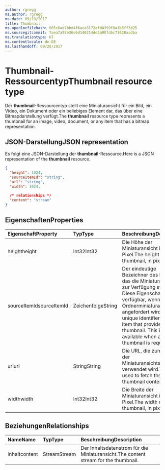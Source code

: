 ```yaml
---
author: rgregg
ms.author: rgregg
ms.date: 09/10/2017
title: Thumbnail
ms.openlocfilehash: 065c6ae7bbd4f6aca3172afd4399f0a1b5ff3d25
ms.sourcegitcommit: 7aea7a97e36e6d146214de3a90fdbc71628aadba
ms.translationtype: HT
ms.contentlocale: de-DE
ms.lasthandoff: 09/28/2017
---
```

# <a name="thumbnail-resource-type"></a><span data-ttu-id="06cda-102">Thumbnail-Ressourcentyp</span><span class="sxs-lookup"><span data-stu-id="06cda-102">Thumbnail resource type</span></span>

<span data-ttu-id="06cda-103">Der **thumbnail**-Ressourcentyp stellt eine Miniaturansicht für ein Bild, ein Video, ein Dokument oder ein beliebiges Element dar, das über eine Bitmapdarstellung verfügt.</span><span class="sxs-lookup"><span data-stu-id="06cda-103">The **thumbnail** resource type represents a thumbnail for an image, video, document, or any item that has a bitmap representation.</span></span>

## <a name="json-representation"></a><span data-ttu-id="06cda-104">JSON-Darstellung</span><span class="sxs-lookup"><span data-stu-id="06cda-104">JSON representation</span></span>

<span data-ttu-id="06cda-105">Es folgt eine JSON-Darstellung der **thumbnail**-Ressource.</span><span class="sxs-lookup"><span data-stu-id="06cda-105">Here is a JSON representation of the **thumbnail** resource.</span></span>

<!-- {
  "blockType": "resource",
  "optionalProperties": ["content", "height", "width", "sourceItemId"],
  "@odata.type": "microsoft.graph.thumbnail"
}-->

```json
{
  "height": 1024,
  "sourceItemId": "string",
  "url": "string",
  "width": 1024,

  /* relationships */
  "content": "stream"
}
```

## <a name="properties"></a><span data-ttu-id="06cda-106">Eigenschaften</span><span class="sxs-lookup"><span data-stu-id="06cda-106">Properties</span></span>

| <span data-ttu-id="06cda-107">Eigenschaft</span><span class="sxs-lookup"><span data-stu-id="06cda-107">Property</span></span>     | <span data-ttu-id="06cda-108">Typ</span><span class="sxs-lookup"><span data-stu-id="06cda-108">Type</span></span>   | <span data-ttu-id="06cda-109">Beschreibung</span><span class="sxs-lookup"><span data-stu-id="06cda-109">Description</span></span>                                                                                                                 |
| :----------- | :----- | :-------------------------------------------------------------------------------------------------------------------------- |
| <span data-ttu-id="06cda-110">height</span><span class="sxs-lookup"><span data-stu-id="06cda-110">height</span></span>       | <span data-ttu-id="06cda-111">Int32</span><span class="sxs-lookup"><span data-stu-id="06cda-111">Int32</span></span>  | <span data-ttu-id="06cda-112">Die Höhe der Miniaturansicht in Pixel.</span><span class="sxs-lookup"><span data-stu-id="06cda-112">The height of the thumbnail, in pixels.</span></span>                                                                                     |
| <span data-ttu-id="06cda-113">sourceItemId</span><span class="sxs-lookup"><span data-stu-id="06cda-113">sourceItemId</span></span> | <span data-ttu-id="06cda-114">Zeichenfolge</span><span class="sxs-lookup"><span data-stu-id="06cda-114">String</span></span> | <span data-ttu-id="06cda-p101">Der eindeutige Bezeichner des Elements, das die Miniaturansicht zur Verfügung stellt. Diese Eigenschaft ist nur verfügbar, wenn eine Ordnerminiaturansicht angefordert wird.</span><span class="sxs-lookup"><span data-stu-id="06cda-p101">The unique identifier of the item that provided the thumbnail. This is only available when a folder thumbnail is requested.</span></span> |
| <span data-ttu-id="06cda-117">url</span><span class="sxs-lookup"><span data-stu-id="06cda-117">url</span></span>          | <span data-ttu-id="06cda-118">String</span><span class="sxs-lookup"><span data-stu-id="06cda-118">String</span></span> | <span data-ttu-id="06cda-119">Die URL, die zum Abrufen der Miniaturansichtsinhalte verwendet wird.</span><span class="sxs-lookup"><span data-stu-id="06cda-119">The URL used to fetch the thumbnail content.</span></span>                                                                                |
| <span data-ttu-id="06cda-120">width</span><span class="sxs-lookup"><span data-stu-id="06cda-120">width</span></span>        | <span data-ttu-id="06cda-121">Int32</span><span class="sxs-lookup"><span data-stu-id="06cda-121">Int32</span></span>  | <span data-ttu-id="06cda-122">Die Breite der Miniaturansicht in Pixel.</span><span class="sxs-lookup"><span data-stu-id="06cda-122">The width of the thumbnail, in pixels.</span></span>                                                                                      |

## <a name="relationships"></a><span data-ttu-id="06cda-123">Beziehungen</span><span class="sxs-lookup"><span data-stu-id="06cda-123">Relationships</span></span>

| <span data-ttu-id="06cda-124">Name</span><span class="sxs-lookup"><span data-stu-id="06cda-124">Name</span></span>    | <span data-ttu-id="06cda-125">Typ</span><span class="sxs-lookup"><span data-stu-id="06cda-125">Type</span></span>   | <span data-ttu-id="06cda-126">Beschreibung</span><span class="sxs-lookup"><span data-stu-id="06cda-126">Description</span></span>                           |
| :------ | :----- | :------------------------------------ |
| <span data-ttu-id="06cda-127">Inhalt</span><span class="sxs-lookup"><span data-stu-id="06cda-127">content</span></span> | <span data-ttu-id="06cda-128">Stream</span><span class="sxs-lookup"><span data-stu-id="06cda-128">Stream</span></span> | <span data-ttu-id="06cda-129">Der Inhaltsdatenstrom für die Miniaturansicht.</span><span class="sxs-lookup"><span data-stu-id="06cda-129">The content stream for the thumbnail.</span></span> |

<!-- uuid: 8fcb5dbc-d5aa-4681-8e31-b001d5168d79
2015-10-25 14:57:30 UTC -->
<!-- {
  "type": "#page.annotation",
  "description": "Thumbnail resource represents a single thumbnail for an item.",
  "section": "documentation",
  "tocPath": "Resources/Thumbnail"
} -->
